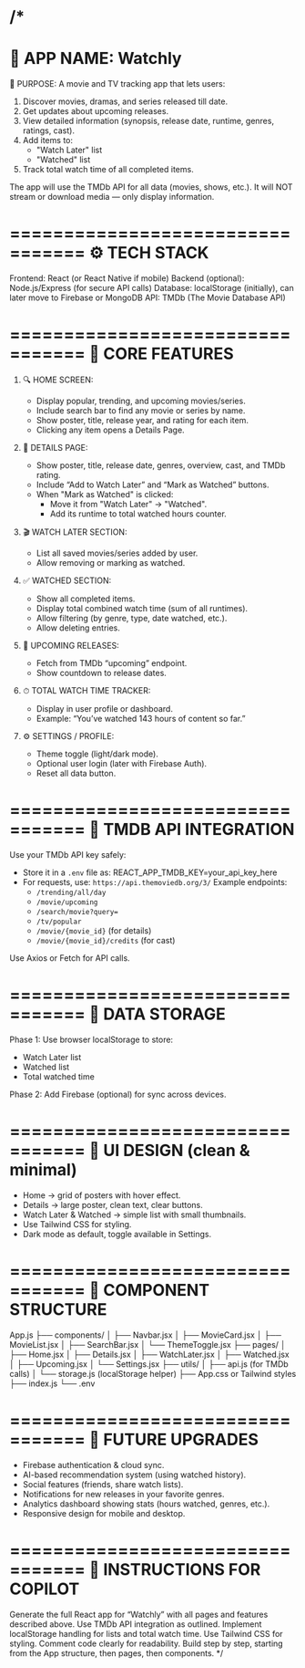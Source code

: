 # /\*

# 📱 APP NAME: Watchly

🧭 PURPOSE:
A movie and TV tracking app that lets users:

1. Discover movies, dramas, and series released till date.
2. Get updates about upcoming releases.
3. View detailed information (synopsis, release date, runtime, genres, ratings, cast).
4. Add items to:
   - "Watch Later" list
   - "Watched" list
5. Track total watch time of all completed items.

The app will use the TMDb API for all data (movies, shows, etc.).
It will NOT stream or download media — only display information.

=================================
⚙️ TECH STACK
=================================
Frontend: React (or React Native if mobile)
Backend (optional): Node.js/Express (for secure API calls)
Database: localStorage (initially), can later move to Firebase or MongoDB
API: TMDb (The Movie Database API)

=================================
🧩 CORE FEATURES
=================================

1. 🔍 HOME SCREEN:

   - Display popular, trending, and upcoming movies/series.
   - Include search bar to find any movie or series by name.
   - Show poster, title, release year, and rating for each item.
   - Clicking any item opens a Details Page.

2. 📄 DETAILS PAGE:

   - Show poster, title, release date, genres, overview, cast, and TMDb rating.
   - Include “Add to Watch Later” and “Mark as Watched” buttons.
   - When "Mark as Watched" is clicked:
     - Move it from "Watch Later" → "Watched".
     - Add its runtime to total watched hours counter.

3. 🎬 WATCH LATER SECTION:

   - List all saved movies/series added by user.
   - Allow removing or marking as watched.

4. ✅ WATCHED SECTION:

   - Show all completed items.
   - Display total combined watch time (sum of all runtimes).
   - Allow filtering (by genre, type, date watched, etc.).
   - Allow deleting entries.

5. 📅 UPCOMING RELEASES:

   - Fetch from TMDb “upcoming” endpoint.
   - Show countdown to release dates.

6. ⏱ TOTAL WATCH TIME TRACKER:

   - Display in user profile or dashboard.
   - Example: “You’ve watched 143 hours of content so far.”

7. ⚙️ SETTINGS / PROFILE:
   - Theme toggle (light/dark mode).
   - Optional user login (later with Firebase Auth).
   - Reset all data button.

=================================
🔐 TMDB API INTEGRATION
=================================
Use your TMDb API key safely:

- Store it in a `.env` file as: REACT_APP_TMDB_KEY=your_api_key_here
- For requests, use:
  `https://api.themoviedb.org/3/`
  Example endpoints:
  - `/trending/all/day`
  - `/movie/upcoming`
  - `/search/movie?query=`
  - `/tv/popular`
  - `/movie/{movie_id}` (for details)
  - `/movie/{movie_id}/credits` (for cast)

Use Axios or Fetch for API calls.

=================================
💾 DATA STORAGE
=================================
Phase 1: Use browser localStorage to store:

- Watch Later list
- Watched list
- Total watched time

Phase 2: Add Firebase (optional) for sync across devices.

=================================
🎨 UI DESIGN (clean & minimal)
=================================

- Home → grid of posters with hover effect.
- Details → large poster, clean text, clear buttons.
- Watch Later & Watched → simple list with small thumbnails.
- Use Tailwind CSS for styling.
- Dark mode as default, toggle available in Settings.

=================================
📱 COMPONENT STRUCTURE
=================================
App.js
├── components/
│ ├── Navbar.jsx
│ ├── MovieCard.jsx
│ ├── MovieList.jsx
│ ├── SearchBar.jsx
│ └── ThemeToggle.jsx
├── pages/
│ ├── Home.jsx
│ ├── Details.jsx
│ ├── WatchLater.jsx
│ ├── Watched.jsx
│ ├── Upcoming.jsx
│ └── Settings.jsx
├── utils/
│ ├── api.js (for TMDb calls)
│ └── storage.js (localStorage helper)
├── App.css or Tailwind styles
├── index.js
└── .env

=================================
🧠 FUTURE UPGRADES
=================================

- Firebase authentication & cloud sync.
- AI-based recommendation system (using watched history).
- Social features (friends, share watch lists).
- Notifications for new releases in your favorite genres.
- Analytics dashboard showing stats (hours watched, genres, etc.).
- Responsive design for mobile and desktop.

=================================
💬 INSTRUCTIONS FOR COPILOT
=================================
Generate the full React app for “Watchly” with all pages and features described above.
Use TMDb API integration as outlined.
Implement localStorage handling for lists and total watch time.
Use Tailwind CSS for styling.
Comment code clearly for readability.
Build step by step, starting from the App structure, then pages, then components.
\*/

